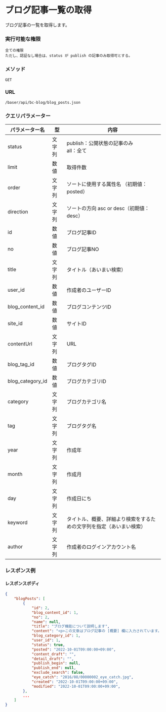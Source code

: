 # ブログ記事一覧の取得

ブログ記事の一覧を取得します。

### 実行可能な権限
```
全ての権限  
ただし、認証なし場合は、status が publish の記事のみ取得可とする。
```

### メソッド
```
GET
```
 
### URL
```
/baser/api/bc-blog/blog_posts.json
``` 

### クエリパラメーター

| パラメーター名 | 型 | 内容 |
| --- | --- | --- |
| status | 文字列 | publish：公開状態の記事のみ<br>all：全て |
| limit | 数値 | 取得件数 |
| order | 文字列 | ソートに使用する属性名 （初期値：posted）|
| direction | 文字列 | ソートの方向 asc or desc（初期値：desc）|
| id | 数値 | ブログ記事ID |
| no | 数値 | ブログ記事NO |
| title | 文字列 | タイトル（あいまい検索） |
| user_id | 数値 | 作成者のユーザーID |
| blog_content_id | 数値 | ブログコンテンツID |
| site_id | 数値 | サイトID |
| contentUrl | 文字列 | URL |
| blog_tag_id | 数値 | ブログタグID |
| blog_category_id | 数値 | ブログカテゴリID |
| category | 文字列 | ブログカテゴリ名 |
| tag | 文字列 | ブログタグ名 |
| year | 文字列 | 作成年 |
| month | 文字列 | 作成月 |
| day | 文字列 | 作成日にち |
| keyword | 文字列 | タイトル、概要、詳細より検索をするための文字列を指定（あいまい検索） |
| author | 文字列 | 作成者のログインアカウント名 |

### レスポンス例
#### レスポンスボディ
```json
{
    "blogPosts": [
        {
            "id": 2,
            "blog_content_id": 1,
            "no": 2,
            "name": null,
            "title": "ブログ機能について説明します",
            "content": "<p>この文章はブログ記事の [概要] 欄に入力されています。...",
            "blog_category_id": 1,
            "user_id": 1,
            "status": true,
            "posted": "2022-10-01T09:00:00+09:00",
            "content_draft": "",
            "detail_draft": "",
            "publish_begin": null,
            "publish_end": null,
            "exclude_search": false,
            "eye_catch": "2016/08/00000002_eye_catch.jpg",
            "created": "2022-10-01T09:00:00+09:00",
            "modified": "2022-10-01T09:00:00+09:00",
        },
        ...    
    ]
}
```

